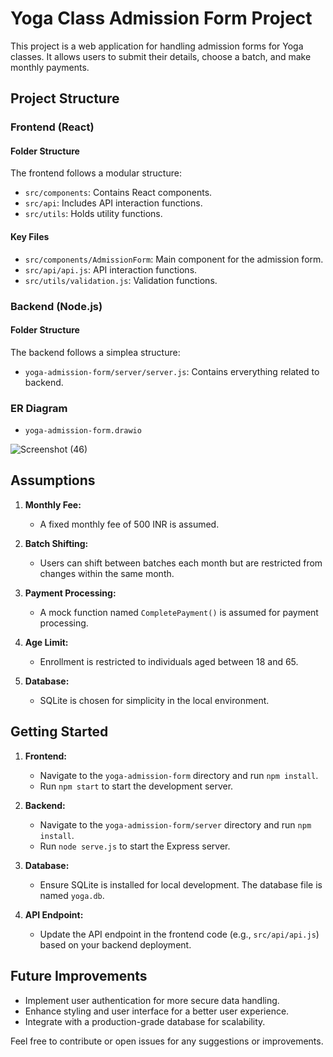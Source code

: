 # Yoga Class Admission Form Project

This project is a web application for handling admission forms for Yoga classes. It allows users to submit their details, choose a batch, and make monthly payments.

## Project Structure

### Frontend (React)

#### Folder Structure

The frontend follows a modular structure:

- `src/components`: Contains React components.
- `src/api`: Includes API interaction functions.
- `src/utils`: Holds utility functions.

#### Key Files

- `src/components/AdmissionForm`: Main component for the admission form.
- `src/api/api.js`: API interaction functions.
- `src/utils/validation.js`: Validation functions.

### Backend (Node.js)

#### Folder Structure

The backend follows a simplea structure:

- `yoga-admission-form/server/server.js`: Contains erverything related to backend.

### ER Diagram

- `yoga-admission-form.drawio`
  
![Screenshot (46)](https://github.com/navrozb01/yoga-admission-form/assets/96216861/89920028-5326-4486-81ab-49c0f5ea635c)

## Assumptions

1. **Monthly Fee:**
   - A fixed monthly fee of 500 INR is assumed.

2. **Batch Shifting:**
   - Users can shift between batches each month but are restricted from changes within the same month.

3. **Payment Processing:**
   - A mock function named `CompletePayment()` is assumed for payment processing.

4. **Age Limit:**
   - Enrollment is restricted to individuals aged between 18 and 65.

5. **Database:**
   - SQLite is chosen for simplicity in the local environment.

## Getting Started

1. **Frontend:**
   - Navigate to the `yoga-admission-form` directory and run `npm install`.
   - Run `npm start` to start the development server.

2. **Backend:**
   - Navigate to the `yoga-admission-form/server` directory and run `npm install`.
   - Run `node serve.js` to start the Express server.

3. **Database:**
   - Ensure SQLite is installed for local development. The database file is named `yoga.db`.

4. **API Endpoint:**
   - Update the API endpoint in the frontend code (e.g., `src/api/api.js`) based on your backend deployment.

## Future Improvements

- Implement user authentication for more secure data handling.
- Enhance styling and user interface for a better user experience.
- Integrate with a production-grade database for scalability.

Feel free to contribute or open issues for any suggestions or improvements.


